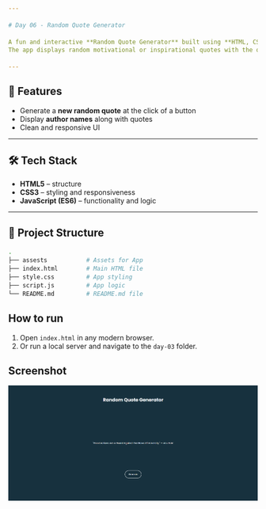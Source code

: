 ```yaml
---

# Day 06 - Random Quote Generator

A fun and interactive **Random Quote Generator** built using **HTML, CSS, and JavaScript**.  
The app displays random motivational or inspirational quotes with the option to generate a new one at the click of a button. 

---
```


## 🚀 Features
- Generate a **new random quote** at the click of a button  
- Display **author names** along with quotes  
- Clean and responsive UI

---

## 🛠️ Tech Stack
- **HTML5** – structure  
- **CSS3** – styling and responsiveness  
- **JavaScript (ES6)** – functionality and logic  

---

## 📂 Project Structure
```bash
.
├── assests           # Assets for App
├── index.html        # Main HTML file
├── style.css         # App styling
├── script.js         # App logic
└── README.md         # README.md file
```

## How to run
1. Open `index.html` in any modern browser.  
2. Or run a local server and navigate to the `day-03` folder.  

## Screenshot
![Day 06 Screenshot](./assets/day-06.png)
